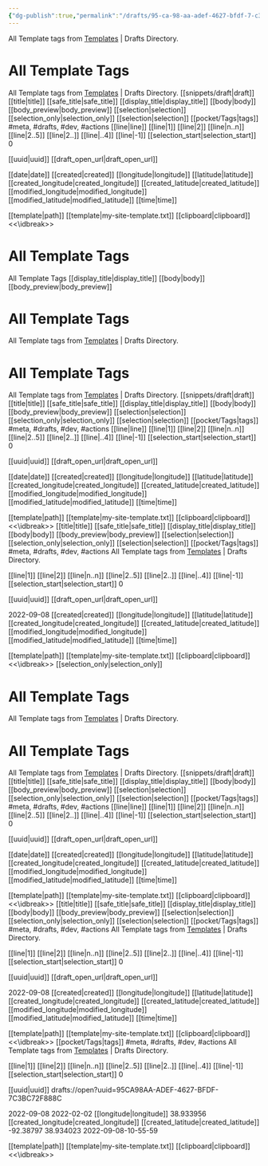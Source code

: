 ```yaml
---
{"dg-publish":true,"permalink":"/drafts/95-ca-98-aa-adef-4627-bfdf-7-c3-bc-72-f888-c/","dgHomeLink":true,"dgPassFrontmatter":false}
---
```


All Template tags from [Templates](https://docs.getdrafts.com/docs/actions/templates) | Drafts Directory.
# All Template Tags
All Template tags from [Templates](https://docs.getdrafts.com/docs/actions/templates) | Drafts Directory.
[[snippets/draft|draft]]
[[title|title]]
[[safe_title|safe_title]]
[[display_title|display_title]]
[[body|body]]
[[body_preview|body_preview]]
[[selection|selection]]
[[selection_only|selection_only]]
[[selection|selection]]
[[pocket/Tags|tags]]
#meta, #drafts, #dev, #actions
[[line|line]]
[[line|1]]
[[line|2]]
[[line|n..n]]
[[line|2..5]]
[[line|2..]]
[[line|..4]]
[[line|-1]]
[[selection_start|selection_start]]
0

[[uuid|uuid]]
[[draft_open_url|draft_open_url]]

[[date|date]]
[[created|created]]
[[longitude|longitude]]
[[latitude|latitude]]
[[created_longitude|created_longitude]]
[[created_latitude|created_latitude]]
[[modified_longitude|modified_longitude]]
[[modified_latitude|modified_latitude]]
[[time|time]]

[[template|path]]
[[template|my-site-template.txt]]
[[clipboard|clipboard]]
<<\idbreak>>
# All Template Tags
All Template Tags
[[display_title|display_title]]
[[body|body]]
[[body_preview|body_preview]]
# All Template Tags
All Template tags from [Templates](https://docs.getdrafts.com/docs/actions/templates) | Drafts Directory.
# All Template Tags
All Template tags from [Templates](https://docs.getdrafts.com/docs/actions/templates) | Drafts Directory.
[[snippets/draft|draft]]
[[title|title]]
[[safe_title|safe_title]]
[[display_title|display_title]]
[[body|body]]
[[body_preview|body_preview]]
[[selection|selection]]
[[selection_only|selection_only]]
[[selection|selection]]
[[pocket/Tags|tags]]
#meta, #drafts, #dev, #actions
[[line|line]]
[[line|1]]
[[line|2]]
[[line|n..n]]
[[line|2..5]]
[[line|2..]]
[[line|..4]]
[[line|-1]]
[[selection_start|selection_start]]
0

[[uuid|uuid]]
[[draft_open_url|draft_open_url]]

[[date|date]]
[[created|created]]
[[longitude|longitude]]
[[latitude|latitude]]
[[created_longitude|created_longitude]]
[[created_latitude|created_latitude]]
[[modified_longitude|modified_longitude]]
[[modified_latitude|modified_latitude]]
[[time|time]]

[[template|path]]
[[template|my-site-template.txt]]
[[clipboard|clipboard]]
<<\idbreak>>
[[title|title]]
[[safe_title|safe_title]]
[[display_title|display_title]]
[[body|body]]
[[body_preview|body_preview]]
[[selection|selection]]
[[selection_only|selection_only]]
[[selection|selection]]
[[pocket/Tags|tags]]
#meta, #drafts, #dev, #actions
All Template tags from [Templates](https://docs.getdrafts.com/docs/actions/templates) | Drafts Directory.

[[line|1]]
[[line|2]]
[[line|n..n]]
[[line|2..5]]
[[line|2..]]
[[line|..4]]
[[line|-1]]
[[selection_start|selection_start]]
0

[[uuid|uuid]]
[[draft_open_url|draft_open_url]]

2022-09-08
[[created|created]]
[[longitude|longitude]]
[[latitude|latitude]]
[[created_longitude|created_longitude]]
[[created_latitude|created_latitude]]
[[modified_longitude|modified_longitude]]
[[modified_latitude|modified_latitude]]
[[time|time]]

[[template|path]]
[[template|my-site-template.txt]]
[[clipboard|clipboard]]
<<\idbreak>>
[[selection_only|selection_only]]
# All Template Tags
All Template tags from [Templates](https://docs.getdrafts.com/docs/actions/templates) | Drafts Directory.
# All Template Tags
All Template tags from [Templates](https://docs.getdrafts.com/docs/actions/templates) | Drafts Directory.
[[snippets/draft|draft]]
[[title|title]]
[[safe_title|safe_title]]
[[display_title|display_title]]
[[body|body]]
[[body_preview|body_preview]]
[[selection|selection]]
[[selection_only|selection_only]]
[[selection|selection]]
[[pocket/Tags|tags]]
#meta, #drafts, #dev, #actions
[[line|line]]
[[line|1]]
[[line|2]]
[[line|n..n]]
[[line|2..5]]
[[line|2..]]
[[line|..4]]
[[line|-1]]
[[selection_start|selection_start]]
0

[[uuid|uuid]]
[[draft_open_url|draft_open_url]]

[[date|date]]
[[created|created]]
[[longitude|longitude]]
[[latitude|latitude]]
[[created_longitude|created_longitude]]
[[created_latitude|created_latitude]]
[[modified_longitude|modified_longitude]]
[[modified_latitude|modified_latitude]]
[[time|time]]

[[template|path]]
[[template|my-site-template.txt]]
[[clipboard|clipboard]]
<<\idbreak>>
[[title|title]]
[[safe_title|safe_title]]
[[display_title|display_title]]
[[body|body]]
[[body_preview|body_preview]]
[[selection|selection]]
[[selection_only|selection_only]]
[[selection|selection]]
[[pocket/Tags|tags]]
#meta, #drafts, #dev, #actions
All Template tags from [Templates](https://docs.getdrafts.com/docs/actions/templates) | Drafts Directory.

[[line|1]]
[[line|2]]
[[line|n..n]]
[[line|2..5]]
[[line|2..]]
[[line|..4]]
[[line|-1]]
[[selection_start|selection_start]]
0

[[uuid|uuid]]
[[draft_open_url|draft_open_url]]

2022-09-08
[[created|created]]
[[longitude|longitude]]
[[latitude|latitude]]
[[created_longitude|created_longitude]]
[[created_latitude|created_latitude]]
[[modified_longitude|modified_longitude]]
[[modified_latitude|modified_latitude]]
[[time|time]]

[[template|path]]
[[template|my-site-template.txt]]
[[clipboard|clipboard]]
<<\idbreak>>
[[pocket/Tags|tags]]
#meta, #drafts, #dev, #actions
All Template tags from [Templates](https://docs.getdrafts.com/docs/actions/templates) | Drafts Directory.

[[line|1]]
[[line|2]]
[[line|n..n]]
[[line|2..5]]
[[line|2..]]
[[line|..4]]
[[line|-1]]
[[selection_start|selection_start]]
0

[[uuid|uuid]]
drafts://open?uuid=95CA98AA-ADEF-4627-BFDF-7C3BC72F888C

2022-09-08
2022-02-02
[[longitude|longitude]]
38.933956
[[created_longitude|created_longitude]]
[[created_latitude|created_latitude]]
-92.38797
38.934023
2022-09-08-10-55-59

[[template|path]]
[[template|my-site-template.txt]]
[[clipboard|clipboard]]
<<\idbreak>>